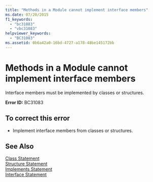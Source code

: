 ```yaml
---
title: "Methods in a Module cannot implement interface members"
ms.date: 07/20/2015
f1_keywords: 
  - "bc31083"
  - "vbc31083"
helpviewer_keywords: 
  - "BC31083"
ms.assetid: 0b6a42a0-16bd-4727-a178-48be145172bb
---
```

# Methods in a Module cannot implement interface members
Interface members must be implemented by classes or structures.  
  
 **Error ID:** BC31083  
  
## To correct this error  
  
- Implement interface members from classes or structures.  
  
## See Also  
 [Class Statement](../../visual-basic/language-reference/statements/class-statement.md)  
 [Structure Statement](../../visual-basic/language-reference/statements/structure-statement.md)  
 [Implements Statement](../../visual-basic/language-reference/statements/implements-statement.md)  
 [Interface Statement](../../visual-basic/language-reference/statements/interface-statement.md)
